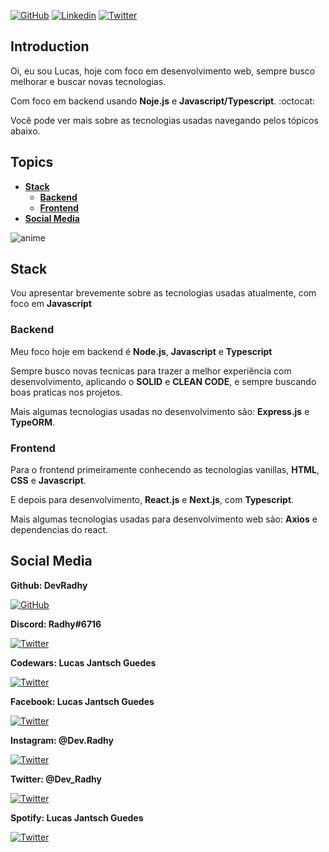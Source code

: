 [![GitHub](https://img.shields.io/badge/-DevRadhy-grey?style=for-the-badge&logo=github)](https://github.com/DevRadhy) 
[![Linkedin](https://img.shields.io/badge/-Lucas%20Jantsch%20Guedes-blue?style=for-the-badge&logo=linkedin)](https://www.linkedin.com/in/lucas-jantsch-guedes-53262515a/) 
[![Twitter](https://img.shields.io/badge/-@DevRadhy-blue?style=for-the-badge&logo=twitter)](https://twitter.com/Dev_Radhy)

## Introduction

Oi, eu sou Lucas, hoje com foco em desenvolvimento web, sempre busco melhorar e buscar novas tecnologias.

Com foco em backend usando **Noje.js** e **Javascript/Typescript**. :octocat:

Você pode ver mais sobre as tecnologias usadas navegando pelos tópicos abaixo. 

## Topics

* **[Stack](#stack)**
  * **[Backend](#backend)**
  * **[Frontend](#frontend)**
* **[Social Media](#social-media)**

![anime](https://pa1.narvii.com/6718/ef4131514b661671671a6d2194435daccbe9e796_hq.gif)

## Stack

Vou apresentar brevemente sobre as tecnologias usadas atualmente, com foco em **Javascript**

### Backend

Meu foco hoje em backend é **Node.js**, **Javascript** e **Typescript**

Sempre busco novas tecnicas para trazer a melhor experiência com desenvolvimento, aplicando o **SOLID** e **CLEAN CODE**, e sempre buscando boas praticas nos projetos.

Mais algumas tecnologias usadas no desenvolvimento são: **Express.js** e **TypeORM**.

### Frontend

Para o frontend primeiramente conhecendo as tecnologias vanillas, **HTML**, **CSS** e **Javascript**.

E depois para desenvolvimento, **React.js** e **Next.js**, com **Typescript**.

Mais algumas tecnologias usadas para desenvolvimento web são: **Axios** e dependencias do react.

## Social Media

**Github: DevRadhy**

[![GitHub](https://img.shields.io/badge/-DevRadhy-grey?style=for-the-badge&logo=github)](https://github.com/DevRadhy)

**Discord: Radhy#6716**

[![Twitter](https://img.shields.io/badge/-Radhy%236716-23272a?style=for-the-badge&logo=discord)](https://twitter.com/Dev_Radhy)

**Codewars: Lucas Jantsch Guedes**

[![Twitter](https://img.shields.io/badge/-Lucas%20Jantsch%20Guedes-212e39?style=for-the-badge&logo=codewars&logoColor=ad2c27)](https://www.codewars.com/users/Lucas%20Jantsch%20Guedes)

**Facebook: Lucas Jantsch Guedes**

[![Twitter](https://img.shields.io/badge/-Lucas%20Jantsch%20Guedes-212e39?style=for-the-badge&logo=facebook)](https://twitter.com/Dev_Radhy)

**Instagram: @Dev.Radhy**

[![Twitter](https://img.shields.io/badge/-@Dev.Radhy-212e39?style=for-the-badge&logo=instagram)](https://twitter.com/Dev_Radhy)

**Twitter: @Dev_Radhy**

[![Twitter](https://img.shields.io/badge/-@DevRadhy-212e39?style=for-the-badge&logo=twitter)](https://twitter.com/Dev_Radhy)

**Spotify: Lucas Jantsch Guedes**

[![Twitter](https://img.shields.io/badge/-Lucas%20Jantsch%20Guedes-212e39?style=for-the-badge&logo=spotify)](https://twitter.com/Dev_Radhy)
